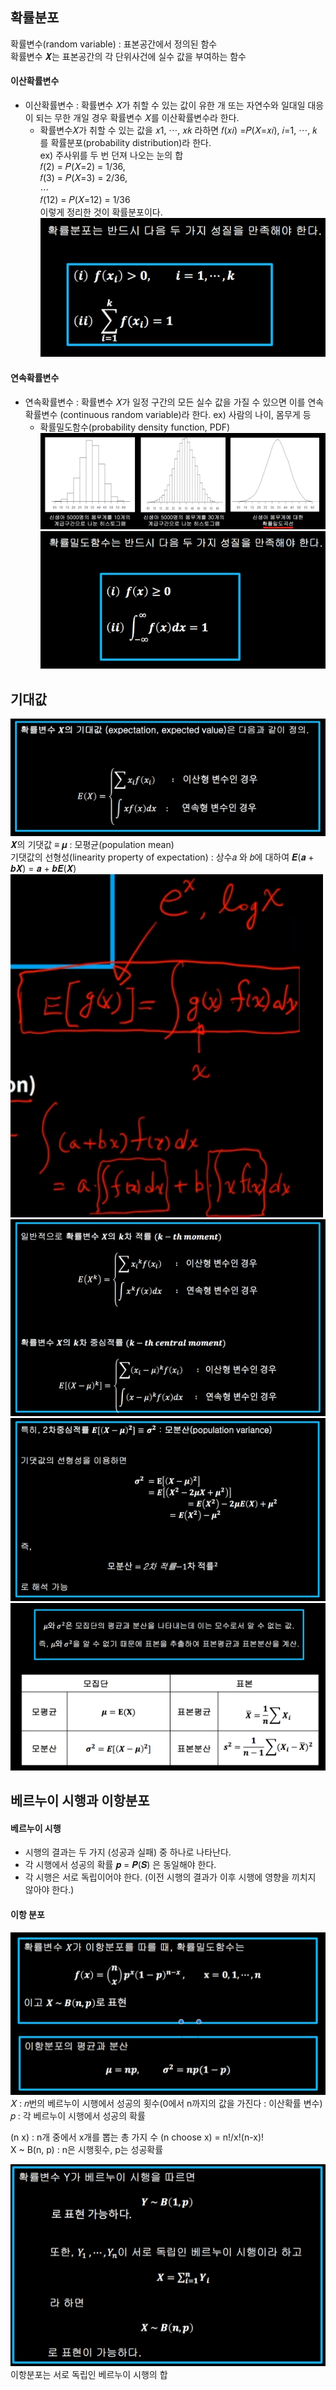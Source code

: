 ## 확률분포

확률변수(random variable) : 표본공간에서 정의된 함수    
확률변수 𝑿는 표본공간의 각 단위사건에 실수 값을 부여하는 함수    

#### 이산확률변수
- 이산확률변수 : 확률변수 𝑋가 취할 수 있는 값이 유한 개 또는 자연수와 일대일 대응이 되는 무한 개일 경우 확률변수 𝑋를 이산확률변수라 한다.
  - 확률변수𝑋가 취할 수 있는 값을 𝑥1, ⋯, 𝑥𝑘 라하면 𝑓(𝑥𝑖) =𝑃(𝑋=𝑥𝑖), 𝑖=1, ⋯, 𝑘 를 확률분포(probability distribution)라 한다.    
  ex) 주사위를 두 번 던져 나오는 눈의 합    
  𝑓(2) = 𝑃(𝑋=2) = 1/36,      
  𝑓(3) = 𝑃(𝑋=3) = 2/36,     
  ⋯      
  𝑓(12) = 𝑃(𝑋=12) = 1/36    
  이렇게 정리한 것이 확률분포이다.    
  ![week4_1.png](images/week4_1.png)

#### 연속확률변수
- 연속확률변수 :  확률변수 𝑋가 일정 구간의 모든 실수 값을 가질 수 있으면 이를 연속확률변수 (continuous random variable)라 한다. ex) 사람의 나이, 몸무게 등
  - 확률밀도함수(probability density function, PDF)    
  ![week4_2.png](images/week4_2.png)    
  ![week4_3.png](images/week4_3.png)

## 기대값

![week4_4.png](images/week4_4.png)
𝑿의 기댓값 ≡ 𝝁 : 모평균(population mean)    
기댓값의 선형성(linearity property of expectation) : 상수𝑎 와 𝑏에 대하여 𝑬(𝒂 + 𝒃𝑿) = 𝒂 + 𝒃𝑬(𝑿)
![week4_5.png](images/week4_5.png)
![week4_6.png](images/week4_6.png)
![week4_7.png](images/week4_7.png)
![week4_8.png](images/week4_8.png)

## 베르누이 시행과 이항분포

#### 베르누이 시행
- 시행의 결과는 두 가지 (성공과 실패) 중 하나로 나타난다.
- 각 시행에서 성공의 확률 𝒑 = 𝑷(𝑺) 은 동일해야 한다.
- 각 시행은 서로 독립이어야 한다. (이전 시행의 결과가 이후 시행에 영향을 끼치지 않아야 한다.)

#### 이항 분포
![week4_9.png](images/week4_9.png)
𝑋 : 𝑛번의 베르누이 시행에서 성공의 횟수(0에서 n까지의 값을 가진다 : 이산확률 변수)     
𝑝 : 각 베르누이 시행에서 성공의 확률

(n x) : n개 중에서 x개를 뽑는 총 가지 수 (n choose x) = n!/x!(n-x)!    
X ~ B(n, p) : n은 시행횟수, p는 성공확률

![week4_10.png](images/week4_10.png)
이항분포는 서로 독립인 베르누이 시행의 합
